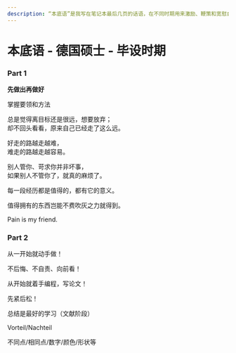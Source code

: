 ```yaml
---
description: “本底语”是我写在笔记本最后几页的话语，在不同时期用来激励、鞭策和宽慰自己的话语，类似座右铭。
---
```


# 本底语 - 德国硕士 - 毕设时期

### **Part 1**

**先做出再做好**

掌握要领和方法

总是觉得离目标还是很远，想要放弃；  
                 却不回头看看，原来自己已经走了这么远。

好走的路越走越难，  
                 难走的路越走越容易。

别人管你、苛求你并非坏事，  
                 如果别人不管你了，就真的麻烦了。

每一段经历都是值得的，都有它的意义。

值得拥有的东西岂能不费吹灰之力就得到。

Pain is my friend.

### Part 2

从一开始就动手做！

不后悔、不自责、向前看！

从开始就着手编程，写论文！

先紧后松！

总结是最好的学习（文献阶段）

Vorteil/Nachteil

不同点/相同点/数字/颜色/形状等

